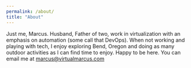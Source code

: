 ```yaml
---
permalink: /about/
title: "About"
---
```


Just me, Marcus.  Husband, Father of two, work in virtualization with an emphasis on automation (some call that DevOps).  When not working and playing with tech, I enjoy exploring Bend, Oregon and doing as many outdoor activities as I can find time to enjoy. Happy to be here. You can email me at marcus@virtualmarcus.com
